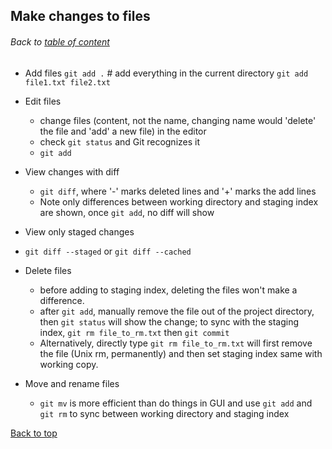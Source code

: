 ## Make changes to files
###### Back to [table of content](https://github.com/ShumzZ/LearningNotes/blob/master/Git/GitEssentialTraining-LinkedIn.MD#table-of-contents)

- Add files
  `git add .` # add everything in the current directory
  `git add file1.txt file2.txt`

- Edit files
  - change files (content, not the name, changing name would 'delete' the file and 'add' a new file) in the editor
  - check  `git status` and Git recognizes it
  - `git add`

- View changes with diff
  - `git diff`, where '-' marks deleted lines and '+' marks the add lines
  - Note only differences between working directory and staging index are shown, once `git add`, no diff will show

-  View only staged changes
  - `git diff --staged` or `git diff --cached`

- Delete files
  - before adding to staging index, deleting the files won't make a difference.
  - after `git add`, manually remove the file out of the project directory, then `git status` will show the change; to sync with the staging index, `git rm file_to_rm.txt` then  `git commit`
  - Alternatively, directly type `git rm file_to_rm.txt` will first remove the file (Unix rm, permanently) and then set staging index same with working copy.

- Move and rename files
  - `git mv` is more efficient than do things in GUI and use `git add` and `git rm` to sync between working directory and staging index


[Back to top](##make-changes-to-files)
